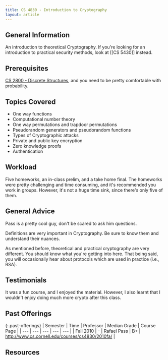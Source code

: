 ```yaml
---
title: CS 4830 - Introduction to Cryptography
layout: article
---
```


## General Information

An introduction to theoretical Cryptography. If you're looking for an introduction to practical security methods, look at [[CS 5430]] instead.

## Prerequisites

[CS 2800 - Discrete Structures](https://github.com/mrkev/Official-CS-Wiki/blob/master/classes/CS2800.md), and you need to be pretty comfortable with probability.

## Topics Covered

 - One way functions
 - Computational number theory
 - One way permutations and trapdoor permutations
 - Pseudorandom generators and pseudorandom functions
 - Types of Cryptographic attacks
 - Private and public key encryption
 - Zero knowledge proofs
 - Authentication

## Workload

Five homeworks, an in-class prelim, and a take home final. The homeworks were pretty challenging and time consuming, and it's recommended you work in groups. However, it's not a huge time sink, since there's only five of them.

## General Advice

Pass is a pretty cool guy, don't be scared to ask him questions.

Definitions are very important in Cryptography. Be sure to know them and understand their nuances.

As mentioned before, theoretical and practical cryptography are very different. You should know what you're getting into here. That being said, you will occasionally hear about protocols which are used in practice (i.e., RSA).

## Testimonials

It was a fun course, and I enjoyed the material. However, I also learnt that I wouldn't enjoy doing much more crypto after this class.

## Past Offerings

{:.past-offerings}
| Semester | Time | Professor | Median Grade | Course Page |
| --- | --- | --- | --- | --- |
| Fall 2010 | - | Rafael Pass | B+ | http://www.cs.cornell.edu/courses/cs4830/2010fa/ |

## Resources
